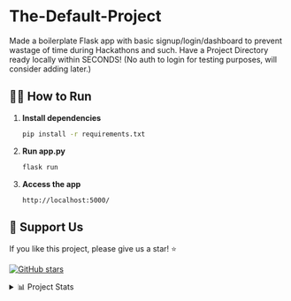 # The-Default-Project
Made a boilerplate Flask app with basic signup/login/dashboard to prevent wastage of time during Hackathons and such. Have a Project Directory ready locally within SECONDS! (No auth to login for testing purposes, will consider adding later.)
## 🏃‍♂️ How to Run

1. **Install dependencies**
   ```bash
   pip install -r requirements.txt
   ```

2. **Run app.py**
   ```bash
   flask run
   ```

3. **Access the app**
   ```
   http://localhost:5000/
   ```
## 💖 Support Us

If you like this project, please give us a star! ⭐

[![GitHub stars](https://img.shields.io/github/stars/krishiv1545/Resume-War.svg?style=social&label=Star&maxAge=2592000)](https://github.com/krishiv1545/Resume-War/stargazers/)
  
<details>
<summary>📊 Project Stats</summary>

![GitHub language count](https://img.shields.io/github/languages/count/krishiv1545/Resume-War)
![GitHub top language](https://img.shields.io/github/languages/top/krishiv1545/Resume-War)
![GitHub last commit](https://img.shields.io/github/last-commit/krishiv1545/Resume-War)
![GitHub issues](https://img.shields.io/github/issues/krishiv1545/Resume-War)
